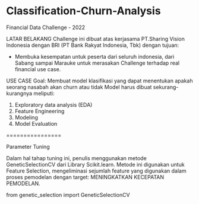 # Classification-Churn-Analysis
Financial Data Challenge - 2022

LATAR BELAKANG
Challenge ini dibuat atas kerjasama PT.Sharing Vision Indonesia dengan BRI (PT Bank Rakyat Indonesia, Tbk) dengan tujuan:
- Membuka kesempatan untuk peserta dari seluruh indonesia, dari Sabang sampai Marauke untuk merasakan Challenge terhadap real financial use case.

USE CASE
Goal: Membuat model klasifikasi yang dapat menentukan apakah seorang nasabah akan churn atau tidak
Model harus dibuat sekurang-kurangnya meliputi:
1. Exploratory data analysis (EDA)
2. Feature Engineering
3. Modeling
4. Model Evaluation

================

Parameter Tuning

Dalam hal tahap tuning ini, penulis menggunakan metode GeneticSelectionCV dari Library Scikit.learn.
Metode ini digunakan untuk Feature Selection, mengeliminasi sejumlah feature yang digunakan dalam proses pemodelan dengan target: MENINGKATKAN KECEPATAN PEMODELAN.

from genetic_selection import GeneticSelectionCV








